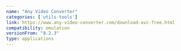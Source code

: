 ```yaml
---
name: "Any Video Converter"
categories: ['utils-tools']
link: https://www.any-video-converter.com/download-avc-free.html
compatibility: emulation
versionFrom: "8.2.3"
type: applications
---
```


